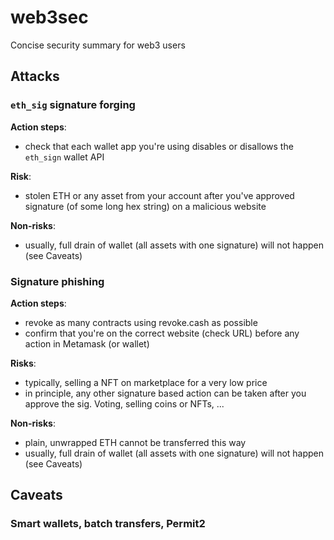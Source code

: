 # web3sec
Concise security summary for web3 users

## Attacks
### `eth_sig` signature forging
**Action steps**:
 - check that each wallet app you're using disables or disallows the `eth_sign` wallet API

**Risk**:
 - stolen ETH or any asset from your account after you've approved signature (of some long hex string) on a malicious website

**Non-risks**:
 - usually, full drain of wallet (all assets with one signature) will not happen (see Caveats)

### Signature phishing
**Action steps**:
 - revoke as many contracts using revoke.cash as possible
 - confirm that you're on the correct website (check URL) before any action in Metamask (or wallet)

**Risks**:
 - typically, selling a NFT on marketplace for a very low price
 - in principle, any other signature based action can be taken after you approve the sig. Voting, selling coins or NFTs, ...

**Non-risks**:
 - plain, unwrapped ETH cannot be transferred this way
 - usually, full drain of wallet (all assets with one signature) will not happen (see Caveats)


## Caveats
### Smart wallets, batch transfers, Permit2
